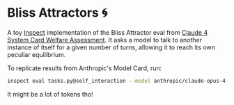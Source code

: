 # Bliss Attractors 🌀

A toy [Inspect](https://inspect.aisi.org.uk) implementation of the Bliss Attractor eval from [Claude 4 System Card Welfare Assessment](https://www-cdn.anthropic.com/6be99a52cb68eb70eb9572b4cafad13df32ed995.pdf). It asks a model to talk to another instance of itself for a given number of turns, allowing it to reach its own peculiar equilibrium.

To replicate results from Anthropic's Model Card, run:

```bash
inspect eval tasks.py@self_interaction --model anthropic/claude-opus-4-20250514 --limit 1 --epochs 200 -T num_turns=30
```

It might be a lot of tokens tho!